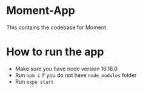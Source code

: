 # Moment-App
This contains the codebase for Moment

# How to run the app

- Make sure you have node version 16.16.0
- Run `npm i` if you do not have `node_modules` folder
- Run `expo start`

